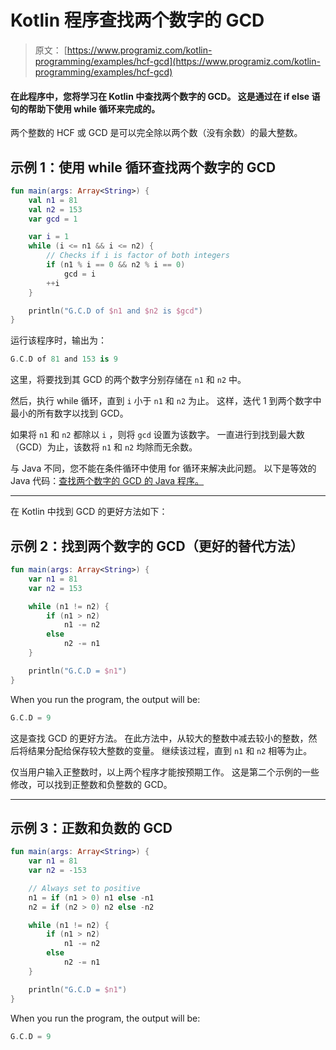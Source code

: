 # Kotlin 程序查找两个数字的 GCD

> 原文： [https://www.programiz.com/kotlin-programming/examples/hcf-gcd](https://www.programiz.com/kotlin-programming/examples/hcf-gcd)

#### 在此程序中，您将学习在 Kotlin 中查找两个数字的 GCD。 这是通过在 if else 语句的帮助下使用 while 循环来完成的。

两个整数的 HCF 或 GCD 是可以完全除以两个数（没有余数）的最大整数。

## 示例 1：使用 while 循环查找两个数字的 GCD

```kt
fun main(args: Array<String>) {
    val n1 = 81
    val n2 = 153
    var gcd = 1

    var i = 1
    while (i <= n1 && i <= n2) {
        // Checks if i is factor of both integers
        if (n1 % i == 0 && n2 % i == 0)
            gcd = i
        ++i
    }

    println("G.C.D of $n1 and $n2 is $gcd")
}
```

运行该程序时，输出为：

```kt
G.C.D of 81 and 153 is 9
```

这里，将要找到其 GCD 的两个数字分别存储在 `n1` 和 `n2` 中。

然后，执行 while 循环，直到 `i` 小于 `n1` 和 `n2` 为止。 这样，迭代 1 到两个数字中最小的所有数字以找到 GCD。

如果将 `n1` 和 `n2` 都除以 `i` ，则将 `gcd` 设置为该数字。 一直进行到找到最大数（GCD）为止，该数将 `n1` 和 `n2` 均除而无余数。

与 Java 不同，您不能在条件循环中使用 for 循环来解决此问题。 以下是等效的 Java 代码：[查找两个数字的 GCD 的 Java 程序。](/java-programming/examples/hcf-gcd)

* * *

在 Kotlin 中找到 GCD 的更好方法如下：

## 示例 2：找到两个数字的 GCD（更好的替代方法）

```kt
fun main(args: Array<String>) {
    var n1 = 81
    var n2 = 153

    while (n1 != n2) {
        if (n1 > n2)
            n1 -= n2
        else
            n2 -= n1
    }

    println("G.C.D = $n1")
}
```

When you run the program, the output will be:

```kt
G.C.D = 9
```

这是查找 GCD 的更好方法。 在此方法中，从较大的整数中减去较小的整数，然后将结果分配给保存较大整数的变量。 继续该过程，直到 `n1` 和 `n2` 相等为止。

仅当用户输入正整数时，以上两个程序才能按预期工作。 这是第二个示例的一些修改，可以找到正整数和负整数的 GCD。

* * *

## 示例 3：正数和负数的 GCD

```kt
fun main(args: Array<String>) {
    var n1 = 81
    var n2 = -153

    // Always set to positive
    n1 = if (n1 > 0) n1 else -n1
    n2 = if (n2 > 0) n2 else -n2

    while (n1 != n2) {
        if (n1 > n2)
            n1 -= n2
        else
            n2 -= n1
    }

    println("G.C.D = $n1")
}
```

When you run the program, the output will be:

```kt
G.C.D = 9
```